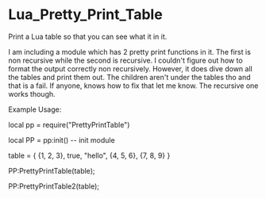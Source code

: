# Lua_Pretty_Print_Table
Print a Lua table so that you can see what it in it.  

I am including a module which has 2 pretty print functions in it.  The first is non recursive while the second is recursive.  I couldn't figure out how to format the output correctly non recursively.  However, it does dive down all the tables and print them out.  The children aren't under the tables tho and that is a fail.  If anyone, knows how to fix that let me know.  The recursive one works though.  

Example Usage: 

local pp = require("PrettyPrintTable")

local PP = pp:init()  -- init  module

table = {
    {1, 2, 3},
    true,
    "hello",
    {4, 5, 6},
    {7, 8, 9}
}

PP:PrettyPrintTable(table); 

PP:PrettyPrintTable2(table); 



